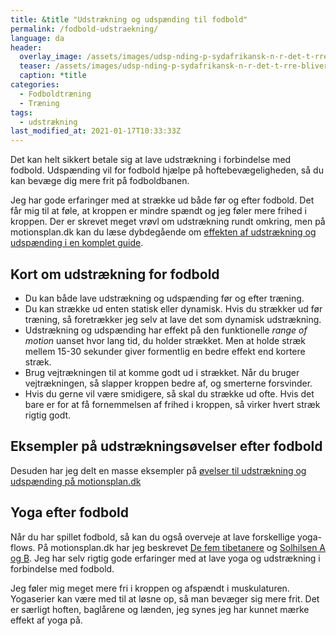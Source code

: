 ```yaml
---
title: &title "Udstrækning og udspænding til fodbold"
permalink: /fodbold-udstraekning/
language: da
header:
  overlay_image: /assets/images/udsp-nding-p-sydafrikansk-n-r-det-t-rre-bliver-sjovt.jpg
  teaser: /assets/images/udsp-nding-p-sydafrikansk-n-r-det-t-rre-bliver-sjovt.jpg
  caption: *title
categories:
  - Fodboldtræning
  - Træning
tags:
  - udstrækning
last_modified_at: 2021-01-17T10:33:33Z
---
```


Det kan helt sikkert betale sig at lave udstrækning i forbindelse med fodbold. Udspænding vil for fodbold hjælpe på hoftebevægeligheden, så du kan bevæge dig mere frit på fodboldbanen.

Jeg har gode erfaringer med at strække ud både før og efter fodbold. Det får mig til at føle, at kroppen er mindre spændt og jeg føler mere frihed i kroppen. Der er skrevet meget vrøvl om udstrækning rundt omkring, men på motionsplan.dk kan du læse dybdegående om [effekten af udstrækning og udspænding i en komplet guide](https://www.motionsplan.dk/udstraekning-udspaending/).

## Kort om udstrækning for fodbold

- Du kan både lave udstrækning og udspænding før og efter træning.
- Du kan strække ud enten statisk eller dynamisk. Hvis du strækker ud før træning, så foretrækker jeg selv at lave det som dynamisk udstrækning.
- Udstrækning og udspænding har effekt på den funktionelle _range of motion_ uanset hvor lang tid, du holder strækket. Men at holde stræk mellem 15-30 sekunder giver formentlig en bedre effekt end kortere stræk.
- Brug vejtrækningen til at komme godt ud i strækket. Når du bruger vejtrækningen, så slapper kroppen bedre af, og smerterne forsvinder.
- Hvis du gerne vil være smidigere, så skal du strække ud ofte. Hvis det bare er for at få fornemmelsen af frihed i kroppen, så virker hvert stræk rigtig godt.

## Eksempler på udstrækningsøvelser efter fodbold

Desuden har jeg delt en masse eksempler på [øvelser til udstrækning og udspænding på motionsplan.dk](https://www.motionsplan.dk/udstraekning-udspaending/)

## Yoga efter fodbold

Når du har spillet fodbold, så kan du også overveje at lave forskellige yoga-flows. På motionsplan.dk har jeg beskrevet [De fem tibetanere](https://www.motionsplan.dk/artikel/de-fem-tibetanere/) og [Solhilsen A og B](https://www.motionsplan.dk/artikel/solhilsen-a-b-surya-namaskar/). Jeg har selv rigtig gode erfaringer med at lave yoga og udstrækning i forbindelse med fodbold.

Jeg føler mig meget mere fri i kroppen og afspændt i muskulaturen. Yogaserier kan være med til at løsne op, så man bevæger sig mere frit. Det er særligt hoften, baglårene og lænden, jeg synes jeg har kunnet mærke effekt af yoga på.